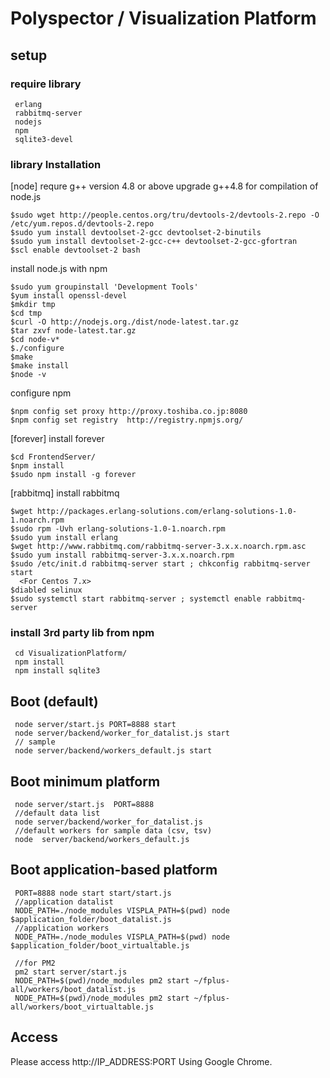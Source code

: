 # Polyspector / Visualization Platform

## setup
### require  library
```
 erlang
 rabbitmq-server
 nodejs
 npm
 sqlite3-devel
```
### library Installation

  [node]
  requre g++ version 4.8 or above
  upgrade g++4.8 for compilation of node.js
```
$sudo wget http://people.centos.org/tru/devtools-2/devtools-2.repo -O /etc/yum.repos.d/devtools-2.repo
$sudo yum install devtoolset-2-gcc devtoolset-2-binutils
$sudo yum install devtoolset-2-gcc-c++ devtoolset-2-gcc-gfortran
$scl enable devtoolset-2 bash
```
  install node.js with npm
```
$sudo yum groupinstall 'Development Tools'
$yum install openssl-devel
$mkdir tmp
$cd tmp
$curl -O http://nodejs.org./dist/node-latest.tar.gz
$tar zxvf node-latest.tar.gz
$cd node-v*
$./configure
$make
$make install
$node -v  
```
  configure npm
```
$npm config set proxy http://proxy.toshiba.co.jp:8080
$npm config set registry  http://registry.npmjs.org/
```
  [forever]
  install forever
```
$cd FrontendServer/
$npm install
$sudo npm install -g forever
```
  [rabbitmq]
  install rabbitmq
```
$wget http://packages.erlang-solutions.com/erlang-solutions-1.0-1.noarch.rpm
$sudo rpm -Uvh erlang-solutions-1.0-1.noarch.rpm
$sudo yum install erlang
$wget http://www.rabbitmq.com/rabbitmq-server-3.x.x.noarch.rpm.asc
$sudo yum install rabbitmq-server-3.x.x.noarch.rpm
$sudo /etc/init.d rabbitmq-server start ; chkconfig rabbitmq-server start
  <For Centos 7.x>
$diabled selinux
$sudo systemctl start rabbitmq-server ; systemctl enable rabbitmq-server
```


### install 3rd party lib from npm
```
 cd VisualizationPlatform/
 npm install
 npm install sqlite3
```

## Boot (default)
```
 node server/start.js PORT=8888 start 
 node server/backend/worker_for_datalist.js start 
 // sample
 node server/backend/workers_default.js start
```
## Boot minimum platform 
```
 node server/start.js  PORT=8888
 //default data list
 node server/backend/worker_for_datalist.js
 //default workers for sample data (csv, tsv)
 node  server/backend/workers_default.js
```
## Boot application-based platform
``` 
 PORT=8888 node start start/start.js
 //application datalist
 NODE_PATH=./node_modules VISPLA_PATH=$(pwd) node $application_folder/boot_datalist.js 
 //application workers
 NODE_PATH=./node_modules VISPLA_PATH=$(pwd) node $application_folder/boot_virtualtable.js 

 //for PM2
 pm2 start server/start.js
 NODE_PATH=$(pwd)/node_modules pm2 start ~/fplus-all/workers/boot_datalist.js
 NODE_PATH=$(pwd)/node_modules pm2 start ~/fplus-all/workers/boot_virtualtable.js

```
## Access
  Please access http://IP_ADDRESS:PORT Using Google Chrome.

